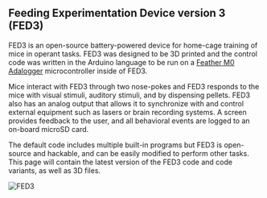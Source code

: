 ## Feeding Experimentation Device version 3 (FED3)

FED3 is an open-source battery-powered device for home-cage training of mice in operant tasks. FED3 was designed to be 3D printed and the control code was written in the Arduino language to be run on a [Feather M0 Adalogger](https://www.adafruit.com/product/2796) microcontroller inside of FED3.

Mice interact with FED3 through two nose-pokes and FED3 responds to the mice with visual stimuli, auditory stimuli, and by dispensing pellets. FED3 also has an analog output that allows it to synchronize with and control external equipment such as lasers or brain recording systems. A screen provides feedback to the user, and all behavioral events are logged to an on-board microSD card. 

The default code includes multiple built-in programs but FED3 is open-source and hackable, and can be easily modified to perform other tasks. This page will contain the latest version of the FED3 code and code variants, as well as 3D files.

![FED3](https://lh3.googleusercontent.com/pw/ACtC-3dgcDmqHUg5aI7A3zCE63xksr88bDn4C2JXU3Cp1BKng1oLpw2h4WPtp7OVoj12pE29-TujuWELqL70d40IVDTzLhzTtbAa8Sg3zCncWmM8vqIQ4_mgyKMrTAYyFApX3xahbyul_0v-SKml1L1Iv_SLgw=w1288-h966-no?authuser=0)

